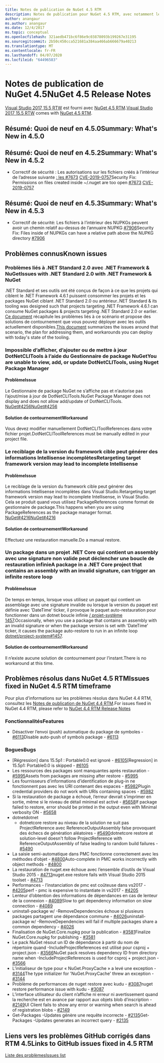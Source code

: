 ```yaml
---
title: Notes de publication de NuGet 4.5 RTM
description: Notes de publication pour NuGet 4.5 RTM, avec notamment les problèmes connus, les correctifs de bogues, les fonctionnalités ajoutées et les DCR.
author: anangaur
ms.author: anangaur
ms.date: 12/4/2017
ms.topic: conceptual
ms.openlocfilehash: 321aedb471bc6f86e9c03878093b199267e31195
ms.sourcegitcommit: 2b50c450cca521681a384aa466ab666679a40213
ms.translationtype: MT
ms.contentlocale: fr-FR
ms.lasthandoff: 04/07/2020
ms.locfileid: "64496583"
---
```

# <a name="nuget-45-release-notes"></a><span data-ttu-id="09fbe-103">Notes de publication de NuGet 4.5</span><span class="sxs-lookup"><span data-stu-id="09fbe-103">NuGet 4.5 Release Notes</span></span>

<span data-ttu-id="09fbe-104">[Visual Studio 2017 15.5 RTW](https://www.visualstudio.com/news/releasenotes/vs2017-relnotes) est fourni avec [NuGet 4.5 RTM](https://dist.nuget.org/win-x86-commandline/v4.5.0/nuget.exe).</span><span class="sxs-lookup"><span data-stu-id="09fbe-104">[Visual Studio 2017 15.5 RTW](https://www.visualstudio.com/news/releasenotes/vs2017-relnotes) comes with [NuGet 4.5 RTM](https://dist.nuget.org/win-x86-commandline/v4.5.0/nuget.exe).</span></span>

## <a name="summary-whats-new-in-450"></a><span data-ttu-id="09fbe-105">Résumé: Quoi de neuf en 4.5.0</span><span class="sxs-lookup"><span data-stu-id="09fbe-105">Summary: What's New in 4.5.0</span></span>

## <a name="summary-whats-new-in-452"></a><span data-ttu-id="09fbe-106">Résumé: Quoi de neuf en 4.5.2</span><span class="sxs-lookup"><span data-stu-id="09fbe-106">Summary: What's New in 4.5.2</span></span>

* <span data-ttu-id="09fbe-107">Correctif de sécurité : Les autorisations sur les fichiers créés à l’intérieur de l’adresse suivante [: les #7673](https://github.com/NuGet/Home/issues/7673) [CVE-2019-0757](https://portal.msrc.microsoft.com/en-us/security-guidance/advisory/CVE-2019-0757)</span><span class="sxs-lookup"><span data-stu-id="09fbe-107">Security Fix: Permissions on files created inside ~/.nuget are too open [#7673](https://github.com/NuGet/Home/issues/7673) [CVE-2019-0757](https://portal.msrc.microsoft.com/en-us/security-guidance/advisory/CVE-2019-0757)</span></span>

## <a name="summary-whats-new-in-453"></a><span data-ttu-id="09fbe-108">Résumé: Quoi de neuf en 4.5.3</span><span class="sxs-lookup"><span data-stu-id="09fbe-108">Summary: What's New in 4.5.3</span></span>

* <span data-ttu-id="09fbe-109">Correctif de sécurité: Les fichiers à l’intérieur des NUPKGs peuvent avoir un chemin relatif au-dessus de l’annuaire NUPKG [#7906](https://github.com/NuGet/Home/issues/7906)</span><span class="sxs-lookup"><span data-stu-id="09fbe-109">Security Fix: Files inside of NUPKGs can have a relative path above the NUPKG directory [#7906](https://github.com/NuGet/Home/issues/7906)</span></span>

## <a name="known-issues"></a><span data-ttu-id="09fbe-110">Problèmes connus</span><span class="sxs-lookup"><span data-stu-id="09fbe-110">Known issues</span></span>

### <a name="issues-with-net-standard-20-with-net-framework--nuget"></a><span data-ttu-id="09fbe-111">Problèmes liés à .NET Standard 2.0 avec .NET Framework & NuGet</span><span class="sxs-lookup"><span data-stu-id="09fbe-111">Issues with .NET Standard 2.0 with .NET Framework & NuGet</span></span> 

<span data-ttu-id="09fbe-112">.NET Standard et ses outils ont été conçus de façon à ce que les projets qui ciblent le .NET Framework 4.6.1 puissent consommer les projets et les packages NuGet ciblant .NET Standard 2.0 ou antérieur.</span><span class="sxs-lookup"><span data-stu-id="09fbe-112">.NET Standard & its tooling was designed such that projects targeting .NET Framework 4.6.1 can consume NuGet packages & projects targeting .NET Standard 2.0 or earlier.</span></span> <span data-ttu-id="09fbe-113">[Ce document](https://github.com/dotnet/standard/issues/481) récapitule les problèmes liés à ce scénario et propose des solutions de contournement que vous pouvez déployer avec les outils actuellement disponibles.</span><span class="sxs-lookup"><span data-stu-id="09fbe-113">[This document](https://github.com/dotnet/standard/issues/481) summarizes the issues around that scenario, the plan for addressing them, and workarounds you can deploy with today's state of the tooling.</span></span>

### <a name="you-are-unable-to-view-add-or-update-dotnetclitools-using-nuget-package-manager"></a><span data-ttu-id="09fbe-114">Impossible d’afficher, d’ajouter ou de mettre à jour DotNetCLITools à l’aide du Gestionnaire de package NuGet</span><span class="sxs-lookup"><span data-stu-id="09fbe-114">You are unable to view, add, or update DotNetCLITools, using Nuget Package Manager</span></span>

#### <a name="issue"></a><span data-ttu-id="09fbe-115">Problème</span><span class="sxs-lookup"><span data-stu-id="09fbe-115">Issue</span></span>

<span data-ttu-id="09fbe-116">Le Gestionnaire de package NuGet ne s’affiche pas et n’autorise pas l’ajout/mise à jour de DotNetCLITools.</span><span class="sxs-lookup"><span data-stu-id="09fbe-116">NuGet Package Manager does not display and does not allow add/update of DotNetCLITools.</span></span> [<span data-ttu-id="09fbe-117">NuGet#4256</span><span class="sxs-lookup"><span data-stu-id="09fbe-117">NuGet#4256</span></span>](https://github.com/NuGet/Home/issues/4256)

#### <a name="workaround"></a><span data-ttu-id="09fbe-118">Solution de contournement</span><span class="sxs-lookup"><span data-stu-id="09fbe-118">Workaround</span></span>

<span data-ttu-id="09fbe-119">Vous devez modifier manuellement DotNetCLIToolReferences dans votre fichier projet.</span><span class="sxs-lookup"><span data-stu-id="09fbe-119">DotNetCLIToolReferences must be manually edited in your project file.</span></span>

### <a name="retargeting-target-framework-version-may-lead-to-incomplete-intellisense"></a><span data-ttu-id="09fbe-120">Le reciblage de la version du framework cible peut générer des informations Intellisense incomplètes</span><span class="sxs-lookup"><span data-stu-id="09fbe-120">Retargeting target framework version may lead to incomplete Intellisense</span></span>

#### <a name="issue"></a><span data-ttu-id="09fbe-121">Problème</span><span class="sxs-lookup"><span data-stu-id="09fbe-121">Issue</span></span>

<span data-ttu-id="09fbe-122">Le reciblage de la version du framework cible peut générer des informations Intellisense incomplètes dans Visual Studio.</span><span class="sxs-lookup"><span data-stu-id="09fbe-122">Retargeting target framework version may lead to incomplete Intellisense, in Visual Studio.</span></span> <span data-ttu-id="09fbe-123">Cela se produit quand vous utilisez PackageReferences comme format de gestionnaire de package.</span><span class="sxs-lookup"><span data-stu-id="09fbe-123">This happens when you are using PackageReferences as the package manager format.</span></span> [<span data-ttu-id="09fbe-124">NuGet#4216</span><span class="sxs-lookup"><span data-stu-id="09fbe-124">NuGet#4216</span></span>](https://github.com/NuGet/Home/issues/4216)

#### <a name="workaround"></a><span data-ttu-id="09fbe-125">Solution de contournement</span><span class="sxs-lookup"><span data-stu-id="09fbe-125">Workaround</span></span>

<span data-ttu-id="09fbe-126">Effectuez une restauration manuelle.</span><span class="sxs-lookup"><span data-stu-id="09fbe-126">Do a manual restore.</span></span>

### <a name="a-package-in-a-net-core-project-that-contains-an-assembly-with-an-invalid-signature-can-trigger-an-infinite-restore-loop"></a><span data-ttu-id="09fbe-127">Un package dans un projet .NET Core qui contient un assembly avec une signature non valide peut déclencher une boucle de restauration infinie</span><span class="sxs-lookup"><span data-stu-id="09fbe-127">A package in a .NET Core project that contains an assembly with an invalid signature, can trigger an infinite restore loop</span></span>

#### <a name="issue"></a><span data-ttu-id="09fbe-128">Problème</span><span class="sxs-lookup"><span data-stu-id="09fbe-128">Issue</span></span>

<span data-ttu-id="09fbe-129">De temps en temps, lorsque vous utilisez un paquet qui contient un assemblage avec une signature invalide ou lorsque la version du paquet est définie avec 'DateTime' ticker, il provoque le paquet auto-restauration pour fonctionner dans un dotnet boucle infinie [/ projet-système 1457](https://github.com/dotnet/project-system/issues/1457).</span><span class="sxs-lookup"><span data-stu-id="09fbe-129">Occasionally, when you use a package that contains an assembly with an invalid signature or when the package version is set with 'DateTime' ticker, it causes the package auto-restore to run in an infinite loop [dotnet/project-system#1457](https://github.com/dotnet/project-system/issues/1457).</span></span>

#### <a name="workaround"></a><span data-ttu-id="09fbe-130">Solution de contournement</span><span class="sxs-lookup"><span data-stu-id="09fbe-130">Workaround</span></span>

<span data-ttu-id="09fbe-131">Il n’existe aucune solution de contournement pour l’instant.</span><span class="sxs-lookup"><span data-stu-id="09fbe-131">There is no workaround at this time.</span></span>

## <a name="issues-fixed-in-nuget-45-rtm-timeframe"></a><span data-ttu-id="09fbe-132">Problèmes résolus dans NuGet 4.5 RTM</span><span class="sxs-lookup"><span data-stu-id="09fbe-132">Issues fixed in NuGet 4.5 RTM timeframe</span></span>

<span data-ttu-id="09fbe-133">Pour plus d’informations sur les problèmes résolus dans NuGet 4.4 RTM, consultez les [Notes de publication de NuGet 4.4 RTM](../release-notes/nuget-4.4-RTM.md).</span><span class="sxs-lookup"><span data-stu-id="09fbe-133">For issues fixed in NuGet 4.4 RTM, please refer to [NuGet 4.4 RTM Release Notes](../release-notes/nuget-4.4-RTM.md)</span></span> 

### <a name="features"></a><span data-ttu-id="09fbe-134">Fonctionnalités</span><span class="sxs-lookup"><span data-stu-id="09fbe-134">Features</span></span>

- <span data-ttu-id="09fbe-135">Désactiver l’envoi (push) automatique du package de symboles - [#6113](https://github.com/NuGet/Home/issues/6113)</span><span class="sxs-lookup"><span data-stu-id="09fbe-135">Disable auto-push of symbols package - [#6113](https://github.com/NuGet/Home/issues/6113)</span></span>

### <a name="bugs"></a><span data-ttu-id="09fbe-136">Bogues</span><span class="sxs-lookup"><span data-stu-id="09fbe-136">Bugs</span></span>

- <span data-ttu-id="09fbe-137">[Régression] dans 15.5p1 : Portable0.0 est ignoré - [#6105](https://github.com/NuGet/Home/issues/6105)</span><span class="sxs-lookup"><span data-stu-id="09fbe-137">[Regression] in 15.5p1: Portable0.0 is skipped - [#6105](https://github.com/NuGet/Home/issues/6105)</span></span>
- <span data-ttu-id="09fbe-138">Les ressources des packages sont manquantes après restauration - [#5995](https://github.com/NuGet/Home/issues/5995)</span><span class="sxs-lookup"><span data-stu-id="09fbe-138">Assets from packages are missing after restore - [#5995](https://github.com/NuGet/Home/issues/5995)</span></span>
- <span data-ttu-id="09fbe-139">Les fournisseurs d’informations d’identification de plug-in ne fonctionnent pas avec les URI contenant des espaces - [#5982](https://github.com/NuGet/Home/issues/5982)</span><span class="sxs-lookup"><span data-stu-id="09fbe-139">Plugin credential providers do not work with URIs containing spaces - [#5982](https://github.com/NuGet/Home/issues/5982)</span></span>
- <span data-ttu-id="09fbe-140">Si la restauration de package a échoué, l’erreur devrait s’imprimer en sortie, même si le niveau de détail minimal est activé - [#5658](https://github.com/NuGet/Home/issues/5658)</span><span class="sxs-lookup"><span data-stu-id="09fbe-140">If package failed to restore, error should be printed in the output even with Minimal verbosity ON - [#5658](https://github.com/NuGet/Home/issues/5658)</span></span>
- <span data-ttu-id="09fbe-141">dotnet</span><span class="sxs-lookup"><span data-stu-id="09fbe-141">dotnet</span></span>
  - <span data-ttu-id="09fbe-142">dotnetcore restore au niveau de la solution ne suit pas ProjectReference avec ReferenceOutputAssembly false provoquant des échecs de génération aléatoires - [#5490](https://github.com/NuGet/Home/issues/5490)</span><span class="sxs-lookup"><span data-stu-id="09fbe-142">dotnetcore restore at solution-level doesn't follow ProjectReference with ReferenceOutputAssembly of false leading to random build failures - [#5490](https://github.com/NuGet/Home/issues/5490)</span></span>
- <span data-ttu-id="09fbe-143">La saisie semi-automatique dans PMC fonctionne correctement avec les méthodes d’objet - [#4800](https://github.com/NuGet/Home/issues/4800)</span><span class="sxs-lookup"><span data-stu-id="09fbe-143">Auto-complete in PMC works incorrectly with object methods - [#4800](https://github.com/NuGet/Home/issues/4800)</span></span>
- <span data-ttu-id="09fbe-144">La restauration de nuget.exe échoue avec l’ensemble d’outils de Visual Studio 2015 - [#4713](https://github.com/NuGet/Home/issues/4713)</span><span class="sxs-lookup"><span data-stu-id="09fbe-144">nuget.exe restore fails with Visual Studio 2015 toolset - [#4713](https://github.com/NuGet/Home/issues/4713)</span></span>
- <span data-ttu-id="09fbe-145">Performances - l’instanciation de pmc est coûteuse dans vs2017 - [#4205](https://github.com/NuGet/Home/issues/4205)</span><span class="sxs-lookup"><span data-stu-id="09fbe-145">perf - pmc is expensive to instantiate in vs2017 - [#4205](https://github.com/NuGet/Home/issues/4205)</span></span>
- <span data-ttu-id="09fbe-146">Lenteur d’obtention des informations de dépendances en cas de lenteur de la connexion - [#4089](https://github.com/NuGet/Home/issues/4089)</span><span class="sxs-lookup"><span data-stu-id="09fbe-146">Slow to get dependency information on slow connection - [#4089](https://github.com/NuGet/Home/issues/4089)</span></span>
- <span data-ttu-id="09fbe-147">uninstall-package w/ -RemoveDependencies échoue si plusieurs packages partagent une dépendance commune - [#4026](https://github.com/NuGet/Home/issues/4026)</span><span class="sxs-lookup"><span data-stu-id="09fbe-147">uninstall-package w/ -RemoveDependencies will fail if multiple packages share a common dependency - [#4026](https://github.com/NuGet/Home/issues/4026)</span></span>
- <span data-ttu-id="09fbe-148">Finalisation de NuGet.Core.nupkg pour la publication - [#3581](https://github.com/NuGet/Home/issues/3581)</span><span class="sxs-lookup"><span data-stu-id="09fbe-148">Finalize NuGet.Core.nupkg for publishing - [#3581](https://github.com/NuGet/Home/issues/3581)</span></span>
- <span data-ttu-id="09fbe-149">Le pack NuGet résout un ID de dépendance à partir du nom de répertoire quand -IncludeProjectReferences est utilisé pour csproj + project.json - [#3566](https://github.com/NuGet/Home/issues/3566)</span><span class="sxs-lookup"><span data-stu-id="09fbe-149">NuGet pack resolves dependency ID from directory name when -IncludeProjectReferences is used for csproj + project.json - [#3566](https://github.com/NuGet/Home/issues/3566)</span></span>
- <span data-ttu-id="09fbe-150">L’initialiseur de type pour « NuGet.ProxyCache » a levé une exception - [#3144](https://github.com/NuGet/Home/issues/3144)</span><span class="sxs-lookup"><span data-stu-id="09fbe-150">The type initializer for 'NuGet.ProxyCache' threw an exception - [#3144](https://github.com/NuGet/Home/issues/3144)</span></span>
- <span data-ttu-id="09fbe-151">Problème de performances de nuget restore avec kudu - [#3087](https://github.com/NuGet/Home/issues/3087)</span><span class="sxs-lookup"><span data-stu-id="09fbe-151">nuget restore performance issue with kudu - [#3087](https://github.com/NuGet/Home/issues/3087)</span></span>
- <span data-ttu-id="09fbe-152">L’interface utilisateur du client n’affiche ni erreur ni avertissement quand la recherche est en avance par rapport aux objets blob d’inscription - [#2149](https://github.com/NuGet/Home/issues/2149)</span><span class="sxs-lookup"><span data-stu-id="09fbe-152">UI Client fails to show any error or warning when search is ahead of registration blobs - [#2149](https://github.com/NuGet/Home/issues/2149)</span></span>
- <span data-ttu-id="09fbe-153">Get-Packages -Updates génère une requête incorrecte - [#2135](https://github.com/NuGet/Home/issues/2135)</span><span class="sxs-lookup"><span data-stu-id="09fbe-153">Get-Packages -Updates generates an incorrect query - [#2135](https://github.com/NuGet/Home/issues/2135)</span></span>

## <a name="links-to-github-issues-fixed-in-45-rtm"></a><span data-ttu-id="09fbe-154">Liens vers les problèmes GitHub corrigés dans RTM 4.5</span><span class="sxs-lookup"><span data-stu-id="09fbe-154">Links to GitHub issues fixed in 4.5 RTM</span></span>

[<span data-ttu-id="09fbe-155">Liste des problèmes</span><span class="sxs-lookup"><span data-stu-id="09fbe-155">Issues list</span></span>](https://github.com/NuGet/Home/issues?q=is%3Aissue+milestone%3A4.5+is%3Aclosed)
